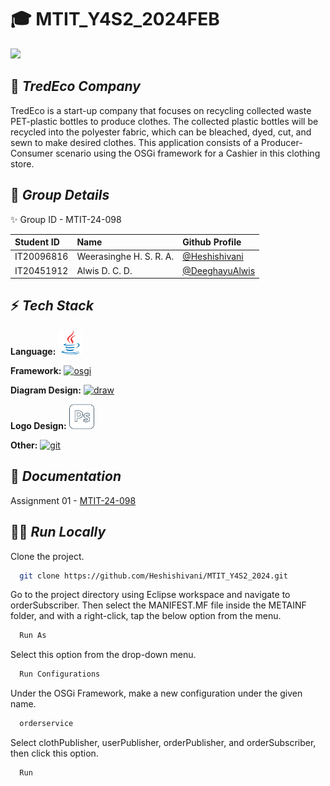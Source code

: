 # 🎓 MTIT_Y4S2_2024FEB

<img src="https://github.com/Heshishivani/ITPM_Y3S2_2023/assets/86800038/c735bbb7-a526-4f8a-8978-51faa3651954" style="width:200px"/>

## 🍃 *TredEco Company*

TredEco is a start-up company that focuses on recycling collected waste PET-plastic bottles to produce clothes. The collected plastic bottles will be recycled into the polyester fabric, which can be bleached, dyed, cut, and sewn to make desired clothes. This application consists of a Producer-Consumer scenario using the OSGi framework for a Cashier in this clothing store.

## 🤝 *Group Details*

✨ Group ID - MTIT-24-098

| Student ID | Name | Github Profile |
| :-------- | :------- | :------------------------- |
| IT20096816 | Weerasinghe H. S. R. A. | [@Heshishivani](https://github.com/Heshishivani) |
| IT20451912 | Alwis D. C. D. | [@DeeghayuAlwis](https://github.com/DeeghayuAlwis) |

## ⚡ *Tech Stack*

**Language:**  <a href="https://www.java.com" target="_blank" rel="noreferrer"> <img src="https://raw.githubusercontent.com/devicons/devicon/master/icons/java/java-original.svg" alt="java" width="40" height="40"/> </a> 

**Framework:**  <a href="https://www.osgi.org" target="_blank" rel="noreferrer"> <img src="https://www.osgi.org/images/logo/osgi.png" alt="osgi" width="80" height="40"/> </a>

**Diagram Design:**  <a href="https://www.drawio.com" target="_blank" rel="noreferrer"> <img src="https://upload.wikimedia.org/wikipedia/commons/thumb/3/3e/Diagrams.net_Logo.svg/800px-Diagrams.net_Logo.svg.png" alt="draw" width="40" height="40"/> </a>

**Logo Design:**  <a href="https://www.photoshop.com/en" target="_blank" rel="noreferrer"> <img src="https://raw.githubusercontent.com/devicons/devicon/master/icons/photoshop/photoshop-line.svg" alt="photoshop" width="40" height="40"/> </a>

**Other:**  <a href="https://git-scm.com" target="_blank" rel="noreferrer"> <img src="https://www.vectorlogo.zone/logos/git-scm/git-scm-icon.svg" alt="git" width="40" height="40"/> </a> 

## 📝 *Documentation*

Assignment 01 - [MTIT-24-098](https://drive.google.com/file/d/1zqTxx6PzROP5H7wIlzZwnogBxomwZOyf/view?usp=drive_link)

## 👨‍💻 *Run Locally*

Clone the project.

```bash
  git clone https://github.com/Heshishivani/MTIT_Y4S2_2024.git
```

Go to the project directory using Eclipse workspace and navigate to orderSubscriber. Then select the MANIFEST.MF file inside the METAINF folder, and with a right-click, tap the below option from the menu.

```bash
  Run As
```

Select this option from the drop-down menu.

```bash
  Run Configurations
```

Under the OSGi Framework, make a new configuration under the given name.

```bash
  orderservice
```

Select clothPublisher, userPublisher, orderPublisher, and orderSubscriber, then click this option.

```bash
  Run
```
